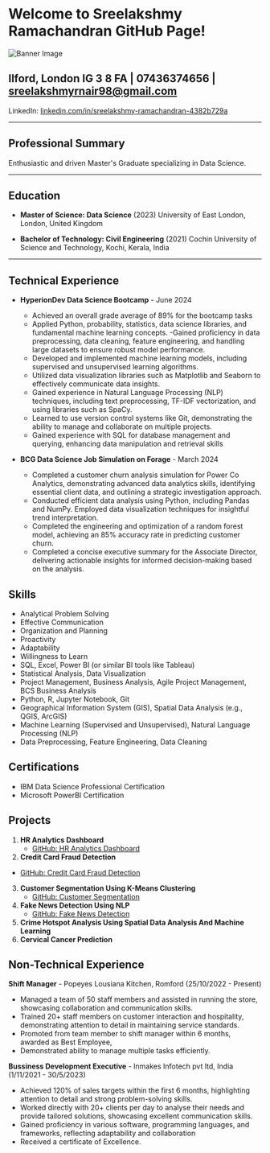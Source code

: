 # Welcome to Sreelakshmy Ramachandran GitHub Page!

![Banner Image](https://miro.medium.com/v2/resize:fit:1400/format:webp/1*zMQnBr0naR5nz8686VUYkw.jpeg)

## Ilford, London IG 3 8 FA | 07436374656 | sreelakshmyrnair98@gmail.com

LinkedIn: [linkedin.com/in/sreelakshmy-ramachandran-4382b729a](https://www.linkedin.com/in/sreelakshmy-ramachandran-4382b729a)

---

## Professional Summary

Enthusiastic and driven Master's Graduate specializing in Data Science.

---

## Education

- **Master of Science: Data Science** (2023)
  University of East London, London, United Kingdom

- **Bachelor of Technology: Civil Engineering** (2021)
  Cochin University of Science and Technology, Kochi, Kerala, India

---

## Technical Experience

- **HyperionDev Data Science Bootcamp** - June 2024
  - Achieved an overall grade average of 89% for the bootcamp tasks
  - Applied Python, probability, statistics, data science libraries, and fundamental machine learning concepts.
  -Gained proficiency in data preprocessing, data cleaning, feature engineering, and handling large datasets to ensure robust model performance.
  - Developed and implemented machine learning models, including supervised and unsupervised learning algorithms.
  - Utilized data visualization libraries such as Matplotlib and Seaborn to effectively communicate data insights.
  - Gained experience in Natural Language Processing (NLP) techniques, including text preprocessing, TF-IDF vectorization, and using libraries such as SpaCy.
  - Learned to use version control systems like Git, demonstrating the ability to manage and collaborate on multiple projects.
  - Gained experience with SQL for database management and querying, enhancing data manipulation and retrieval skills

- **BCG Data Science Job Simulation on Forage** - March 2024
  - Completed a customer churn analysis simulation for Power Co Analytics, demonstrating advanced data analytics skills, identifying essential client data, and outlining a strategic investigation approach.
  - Conducted efficient data analysis using Python, including Pandas and NumPy. Employed data visualization techniques for insightful trend interpretation.
  - Completed the engineering and optimization of a random forest model, achieving an 85% accuracy rate in predicting customer churn.
  - Completed a concise executive summary for the Associate Director, delivering actionable insights for informed decision-making based on the analysis.


## Skills
- Analytical Problem Solving
- Effective Communication
- Organization and Planning
- Proactivity
- Adaptability
- Willingness to Learn
- SQL, Excel, Power BI (or similar BI tools like Tableau)
- Statistical Analysis, Data Visualization
- Project Management, Business Analysis, Agile Project Management, BCS Business Analysis
- Python, R, Jupyter Notebook, Git
- Geographical Information System (GIS), Spatial Data Analysis (e.g., QGIS, ArcGIS)
- Machine Learning (Supervised and Unsupervised), Natural Language Processing (NLP)
- Data Preprocessing, Feature Engineering, Data Cleaning

## Certifications
- IBM Data Science Professional Certification
- Microsoft PowerBI Certification

## Projects
1. **HR Analytics Dashboard**
   - [GitHub: HR Analytics Dashboard](https://github.com/SreelakshmyRamachandran/HR-Analytics-Dashboard)
3.  **Credit Card Fraud Detection**
   - [GitHub: Credit Card Fraud Detection](https://github.com/SreelakshmyRamachandran/Credit-Card-fraud-detection)
3. **Customer Segmentation Using K-Means Clustering**
   - [GitHub: Customer Segmentation](https://github.com/SreelakshmyRamachandran/Customer-segmentation-k-means)
4. **Fake News Detection Using NLP**
   - [GitHub: Fake News Detection](https://github.com/SreelakshmyRamachandran/fake-news-detection-nlp.git)
5. **Crime Hotspot Analysis Using Spatial Data Analysis And Machine Learning**
6. **Cervical Cancer Prediction**

## Non-Technical Experience
**Shift Manager** - Popeyes Lousiana Kitchen, Romford (25/10/2022 - Present)
- Managed a team of 50 staff members and assisted in running the store, showcasing collaboration and communication skills.
- Trained 20+ staff members on customer interaction and hospitality, demonstrating attention to detail in maintaining service standards.
- Promoted from team member to shift manager within 6 months, awarded as Best Employee,
- Demonstrated ability to manage multiple tasks efficiently.
  
**Bussiness Development Executive** - Inmakes Infotech pvt ltd, India (1/11/2021 - 30/5/2023)
- Achieved 120% of sales targets within the first 6 months, highlighting attention to detail and strong problem-solving skills.
- Worked directly with 20+ clients per day to analyse their needs and provide tailored solutions, showcasing excellent communication skills.
- Gained proficiency in various software, programming languages, and frameworks, reflecting adaptability and collaboration
- Received a certificate of Excellence.
